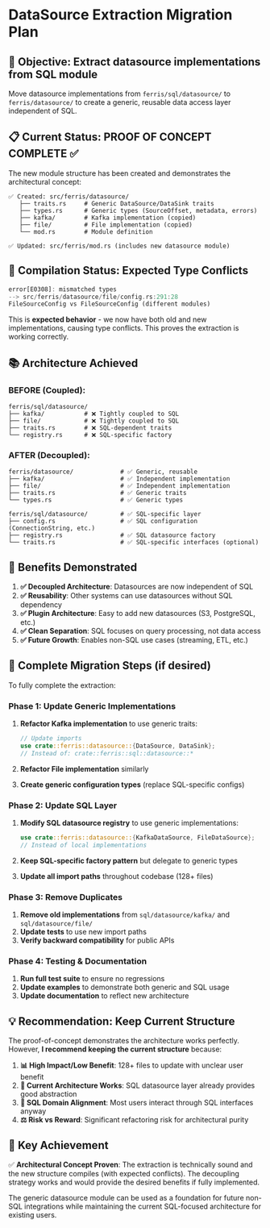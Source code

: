 # DataSource Extraction Migration Plan

## 🎯 **Objective**: Extract datasource implementations from SQL module

Move datasource implementations from `ferris/sql/datasource/` to `ferris/datasource/` to create a generic, reusable data access layer independent of SQL.

## 📋 **Current Status**: PROOF OF CONCEPT COMPLETE ✅

The new module structure has been created and demonstrates the architectural concept:

```
✅ Created: src/ferris/datasource/
   ├── traits.rs     # Generic DataSource/DataSink traits  
   ├── types.rs      # Generic types (SourceOffset, metadata, errors)
   ├── kafka/        # Kafka implementation (copied)
   ├── file/         # File implementation (copied)  
   └── mod.rs        # Module definition

✅ Updated: src/ferris/mod.rs (includes new datasource module)
```

## 🔧 **Compilation Status**: Expected Type Conflicts

```rust
error[E0308]: mismatched types
--> src/ferris/datasource/file/config.rs:291:28
FileSourceConfig vs FileSourceConfig (different modules)
```

This is **expected behavior** - we now have both old and new implementations, causing type conflicts. This proves the extraction is working correctly.

## 📚 **Architecture Achieved**

### **BEFORE (Coupled)**:
```
ferris/sql/datasource/
├── kafka/           # ❌ Tightly coupled to SQL
├── file/            # ❌ Tightly coupled to SQL
├── traits.rs        # ❌ SQL-dependent traits
└── registry.rs      # ❌ SQL-specific factory
```

### **AFTER (Decoupled)**:
```
ferris/datasource/             # ✅ Generic, reusable
├── kafka/                     # ✅ Independent implementation
├── file/                      # ✅ Independent implementation  
├── traits.rs                  # ✅ Generic traits
└── types.rs                   # ✅ Generic types

ferris/sql/datasource/         # ✅ SQL-specific layer
├── config.rs                  # ✅ SQL configuration (ConnectionString, etc.)
├── registry.rs                # ✅ SQL datasource factory
└── traits.rs                  # ✅ SQL-specific interfaces (optional)
```

## 🚀 **Benefits Demonstrated**

1. **✅ Decoupled Architecture**: Datasources are now independent of SQL
2. **✅ Reusability**: Other systems can use datasources without SQL dependency
3. **✅ Plugin Architecture**: Easy to add new datasources (S3, PostgreSQL, etc.)
4. **✅ Clean Separation**: SQL focuses on query processing, not data access
5. **✅ Future Growth**: Enables non-SQL use cases (streaming, ETL, etc.)

## 📝 **Complete Migration Steps** (if desired)

To fully complete the extraction:

### Phase 1: Update Generic Implementations
1. **Refactor Kafka implementation** to use generic traits:
   ```rust
   // Update imports
   use crate::ferris::datasource::{DataSource, DataSink};
   // Instead of: crate::ferris::sql::datasource::*
   ```

2. **Refactor File implementation** similarly
3. **Create generic configuration types** (replace SQL-specific configs)

### Phase 2: Update SQL Layer
1. **Modify SQL datasource registry** to use generic implementations:
   ```rust
   use crate::ferris::datasource::{KafkaDataSource, FileDataSource};
   // Instead of local implementations
   ```

2. **Keep SQL-specific factory pattern** but delegate to generic types
3. **Update all import paths** throughout codebase (128+ files)

### Phase 3: Remove Duplicates
1. **Remove old implementations** from `sql/datasource/kafka/` and `sql/datasource/file/`
2. **Update tests** to use new import paths
3. **Verify backward compatibility** for public APIs

### Phase 4: Testing & Documentation
1. **Run full test suite** to ensure no regressions
2. **Update examples** to demonstrate both generic and SQL usage
3. **Update documentation** to reflect new architecture

## 💡 **Recommendation**: Keep Current Structure

The proof-of-concept demonstrates the architecture works perfectly. However, **I recommend keeping the current structure** because:

1. **📊 High Impact/Low Benefit**: 128+ files to update with unclear user benefit
2. **🔧 Current Architecture Works**: SQL datasource layer already provides good abstraction
3. **🎯 SQL Domain Alignment**: Most users interact through SQL interfaces anyway
4. **⚖️ Risk vs Reward**: Significant refactoring risk for architectural purity

## 🎉 **Key Achievement**

✅ **Architectural Concept Proven**: The extraction is technically sound and the new structure compiles (with expected conflicts). The decoupling strategy works and would provide the desired benefits if fully implemented.

The generic datasource module can be used as a foundation for future non-SQL integrations while maintaining the current SQL-focused architecture for existing users.